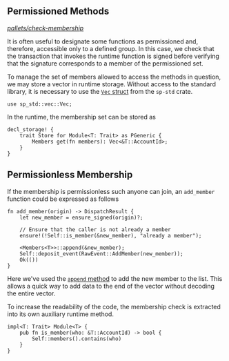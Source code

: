 ## Permissioned Methods
*[pallets/check-membership](https://github.com/substrate-developer-hub/recipes/tree/master/pallets/check-membership)*

It is often useful to designate some functions as permissioned and, therefore, accessible only to a defined group. In this case, we check that the transaction that invokes the runtime function is signed before verifying that the signature corresponds to a member of the permissioned set.

To manage the set of members allowed to access the methods in question, we may store a vector in runtime storage. Without access to the standard library, it is necessary to use the [`Vec` struct](https://substrate.dev/rustdocs/v2.0.0-alpha.8/sp_std/vec/struct.Vec.html) from the `sp-std` crate.


```rust, ignore
use sp_std::vec::Vec;
```

In the runtime, the membership set can be stored as

```rust, ignore
decl_storage! {
	trait Store for Module<T: Trait> as PGeneric {
		Members get(fn members): Vec<&T::AccountId>;
	}
}
```

## Permissionless Membership

If the membership is permissionless such anyone can join, an `add_member` function could be expressed as follows

```rust, ignore
fn add_member(origin) -> DispatchResult {
	let new_member = ensure_signed(origin)?;

	// Ensure that the caller is not already a member
	ensure!(!Self::is_member(&new_member), "already a member");

	<Members<T>>::append(&new_member);
	Self::deposit_event(RawEvent::AddMember(new_member));
	Ok(())
}
```

Here we've used the [`append` method](https://substrate.dev/rustdocs/v2.0.0-alpha.8/frame_support/storage/trait.StorageValue.html#tymethod.append) to add the new member to the list. This allows a quick way to add data to the end of the vector without decoding the entire vector.

To increase the readability of the code, the membership check is extracted into its own auxiliary runtime method.

```rust, ignore
impl<T: Trait> Module<T> {
	pub fn is_member(who: &T::AccountId) -> bool {
		Self::members().contains(who)
	}
}
```
